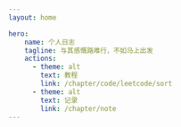 ```yaml
---
layout: home

hero:
    name: 个人日志
    tagline: 与其感慨路难行，不如马上出发
    actions:
      - theme: alt
        text: 教程
        link: /chapter/code/leetcode/sort
      - theme: alt
        text: 记录
        link: /chapter/note
---
```

